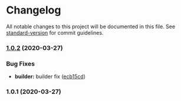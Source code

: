 # Changelog

All notable changes to this project will be documented in this file. See [standard-version](https://github.com/conventional-changelog/standard-version) for commit guidelines.

### [1.0.2](https://github.com/seyahdoo/submodule_puller/compare/v1.0.1...v1.0.2) (2020-03-27)


### Bug Fixes

* **builder:** builder fix ([ecb15cd](https://github.com/seyahdoo/submodule_puller/commit/ecb15cd51aa14b0414d4216630d0fe3661cbbfb5))

### 1.0.1 (2020-03-27)
